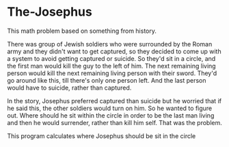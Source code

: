 # The-Josephus

This math problem based on something from history. 

There was group of Jewish soldiers who were surrounded by the Roman army and they didn't want to get captured, so they decided to come up with a system to avoid getting captured or suicide. So they'd sit in a circle, and the first man would kill the guy to the left of him. The next remaining living person would kill the next remaining living person with their sword. They'd go around like this, till there's only one person left. And the last person would have to suicide, rather than captured.

In the story, Josephus preferred captured than suicide but he worried that if he said this, the other soldiers would turn on him. So he wanted to figure out. Where should he sit within the circle in order to be the last man living and then he would surrender, rather than kill him self. That was the problem.

This program calculates where Josephus should be sit in the circle

